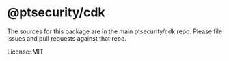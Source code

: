 # @ptsecurity/cdk

The sources for this package are in the main ptsecurity/cdk repo. Please file issues and pull requests against that repo.

License: MIT
